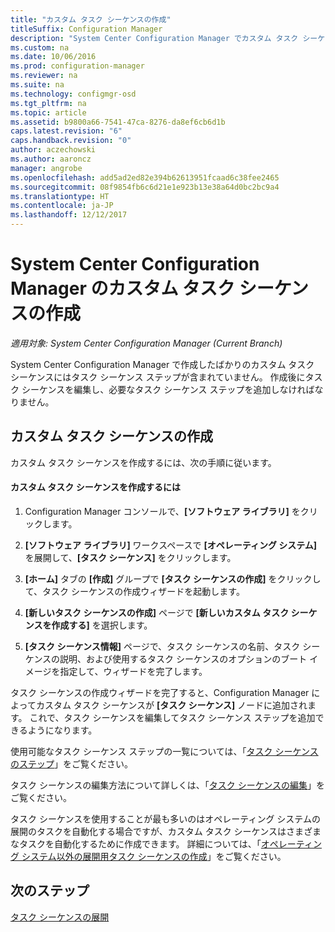 ```yaml
---
title: "カスタム タスク シーケンスの作成"
titleSuffix: Configuration Manager
description: "System Center Configuration Manager でカスタム タスク シーケンスを編集して、タスク シーケンスにステップを追加します。"
ms.custom: na
ms.date: 10/06/2016
ms.prod: configuration-manager
ms.reviewer: na
ms.suite: na
ms.technology: configmgr-osd
ms.tgt_pltfrm: na
ms.topic: article
ms.assetid: b9800a66-7541-47ca-8276-da8ef6cb6d1b
caps.latest.revision: "6"
caps.handback.revision: "0"
author: aczechowski
ms.author: aaroncz
manager: angrobe
ms.openlocfilehash: add5ad2ed82e394b62613951fcaad6c38fee2465
ms.sourcegitcommit: 08f9854fb6c6d21e1e923b13e38a64d0bc2bc9a4
ms.translationtype: HT
ms.contentlocale: ja-JP
ms.lasthandoff: 12/12/2017
---
```

# <a name="create-a-custom-task-sequence-with-system-center-configuration-manager"></a>System Center Configuration Manager のカスタム タスク シーケンスの作成

*適用対象: System Center Configuration Manager (Current Branch)*

System Center Configuration Manager で作成したばかりのカスタム タスク シーケンスにはタスク シーケンス ステップが含まれていません。 作成後にタスク シーケンスを編集し、必要なタスク シーケンス ステップを追加しなければなりません。  

##  <a name="BKMK_CustomTS"></a> カスタム タスク シーケンスの作成  
 カスタム タスク シーケンスを作成するには、次の手順に従います。  

#### <a name="to-create-a-custom-task-sequence"></a>カスタム タスク シーケンスを作成するには  

1.  Configuration Manager コンソールで、**[ソフトウェア ライブラリ]** をクリックします。  

2.  **[ソフトウェア ライブラリ]** ワークスペースで **[オペレーティング システム]** を展開して、**[タスク シーケンス]** をクリックします。  

3.  **[ホーム]** タブの **[作成]** グループで **[タスク シーケンスの作成]** をクリックして、タスク シーケンスの作成ウィザードを起動します。  

4.  **[新しいタスク シーケンスの作成]** ページで **[新しいカスタム タスク シーケンスを作成する]** を選択します。  

5.  **[タスク シーケンス情報]** ページで、タスク シーケンスの名前、タスク シーケンスの説明、および使用するタスク シーケンスのオプションのブート イメージを指定して、ウィザードを完了します。  

 タスク シーケンスの作成ウィザードを完了すると、Configuration Manager によってカスタム タスク シーケンスが **[タスク シーケンス]** ノードに追加されます。 これで、タスク シーケンスを編集してタスク シーケンス ステップを追加できるようになります。  

 使用可能なタスク シーケンス ステップの一覧については、「[タスク シーケンスのステップ](../understand/task-sequence-steps.md)」をご覧ください。  

 タスク シーケンスの編集方法について詳しくは、「[タスク シーケンスの編集](manage-task-sequences-to-automate-tasks.md#BKMK_ModifyTaskSequence)」をご覧ください。  

 タスク シーケンスを使用することが最も多いのはオペレーティング システムの展開のタスクを自動化する場合ですが、カスタム タスク シーケンスはさまざまなタスクを自動化するために作成できます。 詳細については、「[オペレーティング システム以外の展開用タスク シーケンスの作成](create-a-task-sequence-for-non-operating-system-deployments.md)」をご覧ください。  

 ## <a name="next-steps"></a>次のステップ
 [タスク シーケンスの展開](manage-task-sequences-to-automate-tasks.md#BKMK_DeployTS)
